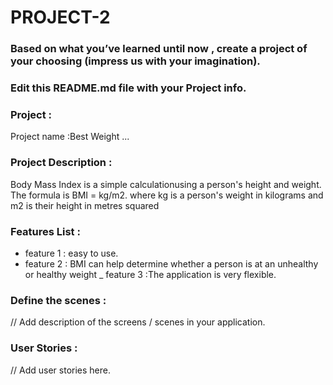 # PROJECT-2

### Based on what you’ve learned until now , create a project of your choosing (impress us with your imagination).
### Edit this README.md file with your Project info.


### Project : 
Project name :Best Weight ...

### Project Description :
Body Mass Index is a simple calculationusing a person's height and weight. The formula is BMI = kg/m2. where kg is a person's weight in kilograms and m2 is their height in metres squared
### Features List :

- feature 1 : easy to use.
- feature 2 : BMI can help determine whether a person is at an unhealthy or healthy weight
_ feature 3 :The application is very flexible.

### Define the scenes :
// Add description of the screens / scenes in your application.


### User Stories :
// Add user stories here.   




